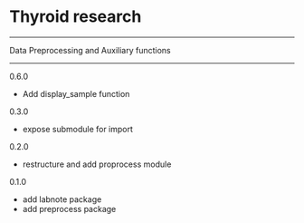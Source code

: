 # Thyroid research
------

Data Preprocessing and Auxiliary functions

------

0.6.0
- Add display_sample function 

0.3.0
- expose submodule for import

0.2.0
- restructure and add proprocess module 

0.1.0
- add labnote package
- add preprocess package
